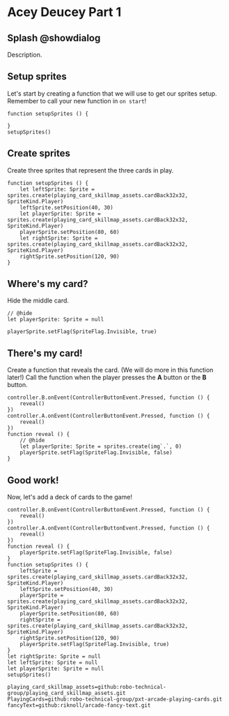 # Acey Deucey Part 1

## Splash @showdialog

Description.

## Setup sprites

Let's start by creating a function that we will use to get our sprites setup.
Remember to call your new function in `on start`!

```blocks
function setupSprites () {
	
}
setupSprites()
```

## Create sprites

Create three sprites that represent the three cards in play.

```block
function setupSprites () {
    let leftSprite: Sprite = sprites.create(playing_card_skillmap_assets.cardBack32x32, SpriteKind.Player)
    leftSprite.setPosition(40, 30)
    let playerSprite: Sprite = sprites.create(playing_card_skillmap_assets.cardBack32x32, SpriteKind.Player)
    playerSprite.setPosition(80, 60)
    let rightSprite: Sprite = sprites.create(playing_card_skillmap_assets.cardBack32x32, SpriteKind.Player)
    rightSprite.setPosition(120, 90)
}
```

## Where's my card?

Hide the middle card.

```block
// @hide
let playerSprite: Sprite = null

playerSprite.setFlag(SpriteFlag.Invisible, true)
```

## There's my card!

Create a function that reveals the card.
(We will do more in this function later!)
Call the function when the player presses the **A** button or the **B** button.

```blocks
controller.B.onEvent(ControllerButtonEvent.Pressed, function () {
    reveal()
})
controller.A.onEvent(ControllerButtonEvent.Pressed, function () {
    reveal()
})
function reveal () {
    // @hide
    let playerSprite: Sprite = sprites.create(img`.`, 0)
    playerSprite.setFlag(SpriteFlag.Invisible, false)
}
```

## Good work!

Now, let's add a deck of cards to the game!

```ghost
controller.B.onEvent(ControllerButtonEvent.Pressed, function () {
    reveal()
})
controller.A.onEvent(ControllerButtonEvent.Pressed, function () {
    reveal()
})
function reveal () {
    playerSprite.setFlag(SpriteFlag.Invisible, false)
}
function setupSprites () {
    leftSprite = sprites.create(playing_card_skillmap_assets.cardBack32x32, SpriteKind.Player)
    leftSprite.setPosition(40, 30)
    playerSprite = sprites.create(playing_card_skillmap_assets.cardBack32x32, SpriteKind.Player)
    playerSprite.setPosition(80, 60)
    rightSprite = sprites.create(playing_card_skillmap_assets.cardBack32x32, SpriteKind.Player)
    rightSprite.setPosition(120, 90)
    playerSprite.setFlag(SpriteFlag.Invisible, true)
}
let rightSprite: Sprite = null
let leftSprite: Sprite = null
let playerSprite: Sprite = null
setupSprites()
```

```package
playing_card_skillmap_assets=github:robo-technical-group/playing_card_skillmap_assets.git
PlayingCards=github:robo-technical-group/pxt-arcade-playing-cards.git
fancyText=github:riknoll/arcade-fancy-text.git
```

